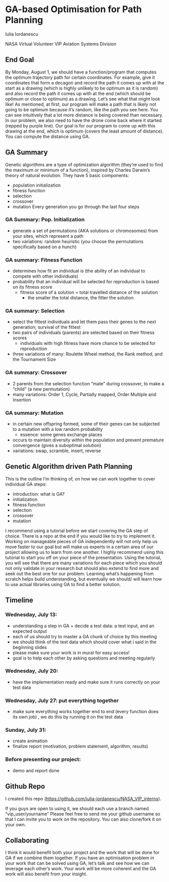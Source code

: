 # GA-based Optimisation for Path Planning
Iulia Iordanescu

NASA Virtual Volunteer VIP 
Aviation Systems Division

## End Goal

By Monday, August 1,  we should have a function/program that computes the optimum trajectory path for certain coordinates. For example, give it coordinates that form a decagon and record the path it comes up with at the start as a drawing (which is highly unlikely to be optimum as it is random) and also record the path it comes up with at the end (which should be optimum or close to optimum) as a drawing. Let’s see what that might look like!
As mentioned, at first, our program will make a path that is likely not going to be optimum because it’s random, like the path you see here. You can see intuitively that a lot more distance is being covered than necessary. In our problem, we also need to have the drone come back where it started (repped by purple line).
Our goal is for our program to come up with this drawing at the end, which is optimum (covers the least amount of distance). You can compute the distance using GA.

## GA Summary
Genetic algorithms are a type of optimization algorithm (they’re used to find  the maximum or minimum of a function),  inspired by Charles Darwin’s theory of natural evolution. 
They have 5  basic components:
* population initialization
* fitness function
* selection
* crossover
* mutation
Every generation you go through the last four steps

### GA Summary: Pop. Initialization
* generate a set of permutations (AKA  solutions or chromosomes) from your sites, which represent a path
* two variations: 
random
heuristic (you choose the permutations specifically based on a hunch)

### GA summary:  Fitness Function
* determines how fit an individual is (the ability of an individual to compete with other individuals)
* probability that an individual will be selected for reproduction is based on its fitness score
  * fitness score of a solution = total travelled distance of the solution
    * the smaller the total distance, the fitter the solution

### GA summary:  Selection
* select the fittest individuals and let them pass their genes to the next generation; survival of the fittest
* two pairs of individuals (parents) are selected based on their fitness scores
  * individuals with high fitness have more chance to be selected for reproduction
* three variations of many: Roulette Wheel method, the Rank method, and the Tournament Size

### GA summary: Crossover
* 2 parents from the selection function “mate” during crossover, to make a “child” (a new permutation)
* many variations:  Order 1, Cycle, Partially mapped, Order Multiple and Insertion

### GA summary: Mutation
* in certain new offspring formed, some of their genes can be subjected to a mutation with a low random probability
  * essence: some genes exchange places
* occurs to maintain diversity within the population and prevent premature convergence (gives a suboptimal solution)
* variations: swap, scramble, insert, reverse


## Genetic Algorithm driven Path Planning

This is the outline I’m thinking of, on how we can work together to cover individual GA steps:
* introduction: what is GA? 
* initialization
* fitness function
* selection
* crossover
* mutation

I recommend using a tutorial before we start covering the GA step of choice. There is a repo at the end if you would like to try to implement it.
Working on manageable pieces of GA independently will not only help us move faster to our goal but will make us experts in a certain area of our project allowing us to learn from one another. I highly recommend using this tutorial to start you off on your piece of the presentation. Using the tutorial, you will see that there are many variations for each piece which you should not only validate in your research but should also extend to find more and seek out the best one for our problem. Learning what’s happening from scratch helps build understanding, but eventually we should/ will learn how to use actual libraries using GA to find a better solution.

## Timeline
### Wednesday, July 13: 
* understanding a step in GA + decide a test data:  a test input, and an expected output
* each of us should try to  master a GA chunk of choice by this meeting 
* we should think of the test data which should cover what i said in the beginning slides
* please make sure your work is in mural for easy access!
* goal is to help each other by asking questions and meeting regularly

### Wednesday, July 20: 
* have the implementation ready and make sure it runs correctly on your test data 

### Wednesday, July 27: put everything together
* make sure everything works together end to end (every function does its own job) , we do this by running it on the test data 

### Sunday, July 31: 
* create animation
* finalize report (motivation, problem statement, algorithm, results)


### Before presenting our project:
* demo and report done

## Github Repo
I created this repo (https://github.com/iulia-iordanescu/NASA_VIP_interns).

If you guys are open to using it, we should each use a branch named “vip_user/yourname” 
Please feel free to send me your github username so that I can invite you to work on the repository. You can also clone/fork it on your own.

## Collaborating
I think it would benefit both your project and the work that will be done for GA if we combine them together. If you have an optimisation problem in your work that can be solved using GA, let’s talk and see how we can leverage each other’s work. Your work will be more coherent and the GA work will also benefit from your insight.







